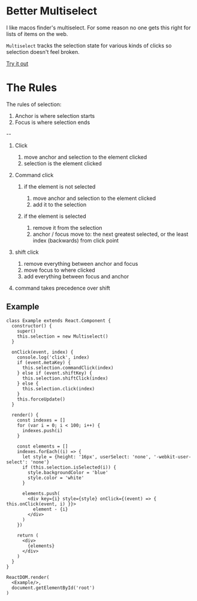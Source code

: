 # Better Multiselect

I like macos finder's multiselect. For some reason no one gets this right for
lists of items on the web. 

`Multiselect` tracks the selection state for various kinds of clicks so
selection doesn't feel broken.

[Try it out](https://codepen.io/ibash/pen/bGEYobb)

# The Rules

The rules of selection:

1. Anchor is where selection starts
2. Focus is where selection ends

--

1. Click

    1. move anchor and selection to the element clicked
    2. selection is the element clicked

2. Command click

    1. if the element is not selected
        1. move anchor and selection to the element clicked
        2. add it to the selection

    2. if the element is selected
        1. remove it from the selection
        2. anchor / focus move to: the next greatest selected, or the least index (backwards) from click point

3. shift click

    1. remove everything between anchor and focus
    2. move focus to where clicked
    3. add everything between focus and anchor

4. command takes precedence over shift


## Example

```
class Example extends React.Component {
  constructor() {
    super()
    this.selection = new Multiselect()
  }

  onClick(event, index) {
    console.log('click', index)
    if (event.metaKey) {
      this.selection.commandClick(index)
    } else if (event.shiftKey) {
      this.selection.shiftClick(index)
    } else {
      this.selection.click(index)
    }
    this.forceUpdate()
  }

  render() {
    const indexes = []
    for (var i = 0; i < 100; i++) {
      indexes.push(i)
    }

    const elements = []
    indexes.forEach((i) => {
      let style = {height: '16px', userSelect: 'none', '-webkit-user-select': 'none'}
      if (this.selection.isSelected(i)) {
        style.backgroundColor = 'blue'
        style.color = 'white'
      }

      elements.push(
        <div key={i} style={style} onClick={(event) => { this.onClick(event, i) }}>
          element - {i}
        </div>
      )
    })

    return (
      <div>
        {elements}
      </div>
    )
  }
}

ReactDOM.render(
  <Example/>,
  document.getElementById('root')
)

```
